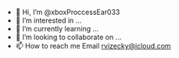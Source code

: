- 👋 Hi, I’m @xboxProccessEar033
- 👀 I’m interested in ...
- 🌱 I’m currently learning ...
- 💞️ I’m looking to collaborate on ...
- 📫 How to reach me Email rvizecky@icloud.com

<!---
xboxProccessEar033/xboxProccessEar033 is a ✨ special ✨ repository because its `README.md` (this file) appears on your GitHub profile.
You can click the Preview link to take a look at your changes.


























Sreekar617.github.io unblocked games 
